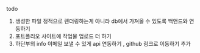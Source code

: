 todo 

1. 생성한 파일 정적으로 렌더링하는게  아니라 db에서 가져올 수 있도록  백앤드와 연동하기 
2. 포트폴리오 사이트에 작업물 업로드 더 하기
3. 하단부의 info 이메일 보낼 수 있게 api 연동하기 , github 링크로 이동하기 추가 